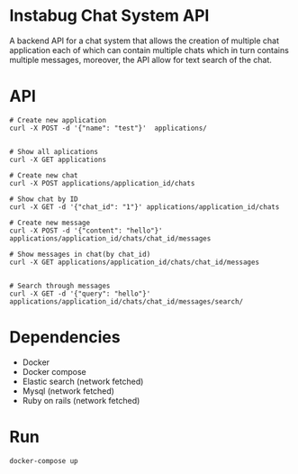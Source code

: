 # Instabug Chat System API

A backend API for a chat system that allows the creation of multiple chat application
each of which can contain multiple chats which in turn contains multiple messages, moreover, 
the API allow for text search of the chat.

# API

```
# Create new application
curl -X POST -d '{"name": "test"}'  applications/


# Show all aplications
curl -X GET applications

# Create new chat
curl -X POST applications/application_id/chats

# Show chat by ID
curl -X GET -d '{"chat_id": "1"}' applications/application_id/chats

# Create new message
curl -X POST -d '{"content": "hello"}'  applications/application_id/chats/chat_id/messages

# Show messages in chat(by chat_id)
curl -X GET applications/application_id/chats/chat_id/messages


# Search through messages
curl -X GET -d '{"query": "hello"}'  applications/application_id/chats/chat_id/messages/search/

```  

# Dependencies

- Docker
- Docker compose
- Elastic search (network fetched)
- Mysql (network fetched)
- Ruby on rails (network fetched)

# Run

```
docker-compose up
```
